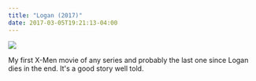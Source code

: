 ```yaml
---
title: "Logan (2017)"
date: 2017-03-05T19:21:13-04:00
---
```


![](http://podmosta.bg/wp-content/uploads/2017/03/logan-wolverine-featured-image-PodMosta.jpg)

My first X-Men movie of any series and probably the last one since Logan dies in the end. It's a good story well told.